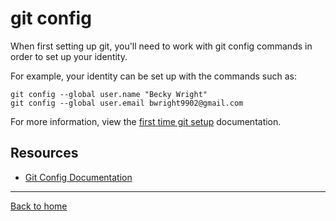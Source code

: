 # git config

When first setting up git, you'll need to work with git config commands in order to set up your identity.

For example, your identity can be set up with the commands such as:

```
git config --global user.name "Becky Wright"
git config --global user.email bwright9902@gmail.com
```

For more information, view the [first time git setup](https://git-scm/book/en/v2/Getting-Started-First-Time-Git-Setup) documentation.

## Resources

- [Git Config Documentation](https://git-scm/docs/git-config)

---

[Back to home](../README.md)
